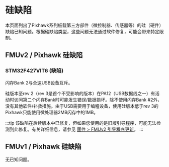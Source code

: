 # 硅缺陷

本页面列出了Pixhawk系列板载第三方部件（微控制器、传感器等）的硅（硬件）缺陷已知问题。根据硅缺陷类型，这些问题无法通过软件修复，可能会带来特定限制。

## FMUv2 / Pixhawk 硅缺陷

### STM32F427VIT6 (缺陷)

闪存Bank 2与全速USB设备互斥。

硅版本至rev 2（rev 3是首个不受影响的版本）在PA12（USB数据线之一）有活动时访问第二个闪存Bank时可能发生错误/数据损坏。除不使用闪存Bank #2外，没有其他软件/补救措施。由于USB需要用于编程设备，使用硅版本低于rev 3的Pixhawk只能使用微处理器2MB闪存中的1MB。

:::tip
该缺陷在后续版本中已修复，但如果您使用的是旧版引导程序，可能无法检测到此修复。有关详细信息，请参见 [固件 > FMUv2 引导程序更新](../config/firmware.md#bootloader)。
:::

## FMUv1 / Pixhawk 硅缺陷

无已知问题。